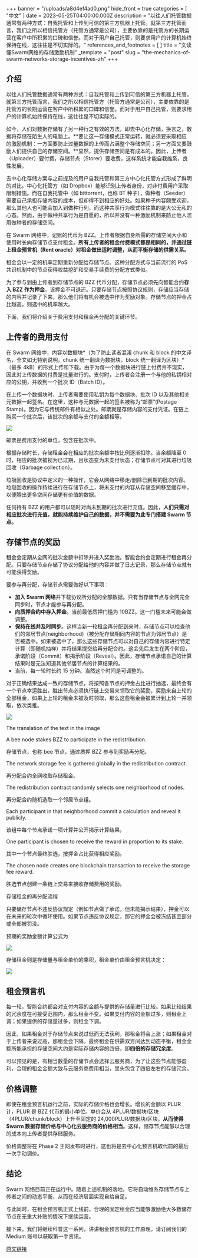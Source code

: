 +++
banner = "/uploads/a8d4ef4ad0.png"
hide_front = true
categories = [ "中文" ]
date = 2023-05-25T04:00:00.000Z
description = "以往人们托管数据通常有两种方式：自我托管和上传到可信的第三方机器上托管。就第三方托管而言，我们之所以相信托管方（托管方通常是公司），主要依靠的是托管方的长期运营在客户中所积累的口碑和信誉。而对于用户自己托管，则要求用户的计算机始终保持在线，这往往是不切实际的。"
references_and_footnotes = [ ]
title = "文读懂Swarm网络的存储激励机制"
_template = "post"
slug = "the-mechanics-of-swarm-networks-storage-incentives-zh"
+++

## 介绍

以往人们托管数据通常有两种方式：自我托管和上传到可信的第三方机器上托管。就第三方托管而言，我们之所以相信托管方（托管方通常是公司），主要依靠的是托管方的长期运营在客户中所积累的口碑和信誉。而对于用户自己托管，则要求用户的计算机始终保持在线，这往往是不切实际的。

如今，人们对数据存储有了另一种行之有效的方法，即去中心化存储，换言之，数据将存储在陌生人的电脑上。**要让这一存储模式正常运转，就必须要采取相应的激励机制：一方面要防止过量数据的上传而占满整个存储空间；另一方面又要鼓励人们提供自己的存储空间。**显然，提供存储空间是有成本的。因此，上传者（Uploader）要付费，存储节点（Storer）要收费，这样系统才能自我维系，良性发展。

去中心化存储方案与之前提及的用户自我托管和第三方中心化托管方式形成了鲜明的对比。中心化托管方（如 Dropbox）能够识别上传者身份，对非付费用户采取限制措施。而在自我托管中（如 bittorrent，也称 BT 种子），做种者（Seeder）需要自己承担存储内容的成本，但却得不到相应的好处。如果种子内容颇受欢迎，那么其他人也可能会加入到做种行列，而这种共享行为模式往往靠的是大公无私的心态。然而，由于做种共享行为是自愿的，所以并没有一种激励机制来防止他人滥用做种者的存储空间。

在 Swarm 网络中，记账的代币为 BZZ。上传者根据自身所需的存储空间大小和使用时长向存储节点支付租金。**所有上传者的租金付费模式都是相同的，并通过链上租金预言机（Rent oracle）对租金做出适时调整，从而平衡存储的供需关系。**

租金会以一定的机率定期重新分配给存储节点。这种分配方式与当前流行的 PoS 共识机制中的节点获得权益挖矿和交易手续费的分配方式类似。

为了参与到由上传者到存储节点的 BZZ 代币分配，存储节点必须先向智能合约**存入 BZZ 作为押金**，该押金不可退还。只要存储节点按照协议规则，存储应当存储的内容并记录了下来，那么他们将有机会被选中作为奖励对象。存储节点的押金占比越高，则选中的机率越大。

下面，我们将介绍关于费用支付和租金再分配的关键环节。

## 上传者的费用支付

在 Swarm 网络中，内容以数据块*（为了防止读者混淆 chunk 和 block 的中文译名，全文如无特别说明，chunk 统一翻译为数据块，block 统一翻译为区块）*（最多 4kB）的形式上传和下载。由于为每一个数据块进行链上付费并不现实，因此对上传数据的付费是批量进行的。支付时，上传者会注册一个与他的私钥相对应的公钥，并收到一个批次 ID（Batch ID）。

在上传一个数据块时，上传者需要使用私钥为每个数据块、批次 ID 以及其他相关元数据一起签名。在这里，这种与元数据一起的签名被称为“邮票”(Postage Stamp)。因为它与传统邮件有相似之处。邮票就是存储内容的支付凭证。在链上购买一个批次后，该批次的余额与支付的金额相等。

![](https://hackmd.io/_uploads/HkfTnzGI3.jpg)

邮票是费用支付的单位，包含在批次中。

根据存储时长，存储租金会在相应的批次余额中按比例逐渐扣除。当余额降至 0 时，相应的批次被视为已过期，且状态变为未支付状态；存储节点可对其进行垃圾回收（Garbage collection）。

垃圾回收是协议中定义的一种操作，它会从网络中移走/删除已到期的批次内容。垃圾回收的操作持续进行在存储节点上，将未支付的内容从存储空间移至缓存中，以便腾出更多空间存储更有价值的数据。

任何持有 BZZ 的用户都可以随时对尚未到期的批次进行充值。因此，**人们只需对相应批次进行充值，就能持续维护自己的数据，并不需要为此专门搭建 Swarm 节点。**

## 存储节点的奖励

租金会定期从全网的批次金额中扣除并进入奖励池。智能合约会定期进行租金再分配。只要存储节点存储了协议分配给他的内容并做了日志记录，那么存储节点就有可能获得奖励。

要参与再分配，存储节点需要做好以下事项：

- **加入 Swarm 网络**并下载协议所分配的全部数据。只有当存储节点与全网完全同步时，节点才能参与再分配。
- **向质押合约中存入押金**。当前最低质押门槛为 10BZZ。这一门槛未来可能会做调整。
- **保持在线并及时同步**。这样当新一轮租金再分配到来时，存储节点可以检查他们的邻居节点(neighborhood)（被分配存储相同内容的节点为邻居节点）是否被选中。如果被选中了，那么这些存储节点可以对自己的存储内容进行特定计算（即随机抽样）并将结果提交给再分配合约。这会先后发生在两个阶段，承诺阶段（Commit）和揭示阶段（Reveal）。因此，存储节点承诺自己的计算结果时是无法知道其他邻居节点的计算结果的。
- 当前，每一轮时长约 15 分钟。当然这个时间是可调整的。

对于正确结果达成一致的存储节点，将按照各节点的押金占比进行抽选，最终会有一个节点幸运胜出。胜出节点必须执行链上交易来领取它的奖励，奖励来自上轮的全部租金，如果上上轮的租金未被及时领取，那么这些租金会被累计到上轮一并领取，依次类推。

![](https://hackmd.io/_uploads/ByKmYzz8n.jpg)

The translation of the text in the image

A bee node stakes BZZ to participate in the redistribution.

存储节点，也称 bee 节点，通过质押 BZZ 参与到奖励再分配。

The network storage fee is gathered globally in the redistribution contract.

再分配合约全网收取存储租金。

The redistribution contract randomly selects one neighborhood of nodes.

再分配合约随机选取一个邻居节点组。

Each participant in that neighborhood commit a calculation and reveal it publicly.

该组中每个节点承诺一项计算并公开揭示计算结果。

One participant is chosen to receive the reward in proportion to its stake.

其中一个节点最终胜选，按押金占比获得相应奖励。

The chosen node creates one blockchain transaction to receive the storage fee reward.

胜选节点创建一条链上交易来接收存储费用的奖励。

存储租金的再分配流程

只要储存节点不违反协议规定（例如节点做了承诺，但未能揭示结果），押金可以在未来的轮次中循环使用。如果节点违反协议规定，那它的押金会被冻结甚至部分或全部被罚没。

预期的奖励金额计算公式为

![](https://hackmd.io/_uploads/rkjDqMzIh.png)

存储租金则是存储量与租金单价的乘积，租金单价由租金预言机决定：

![](https://hackmd.io/_uploads/rJ69cGGIh.png)

## 租金预言机

每一轮，智能合约都会对支付内容的金额与提供的存储量进行比较。如果比较结果的冗余度在可接受范围内，那么租金不变。如果支付内容的金额过多，则租金上调；如果提供的存储量过多，则租金下调。

因此，如果租金对于存储节点来说过低而无法获利，那租金将会上涨；如果租金对于上传者来说过高，那租金会下降。最终租金在供需双方间达到动态平衡，租金金额所能承担的存储空间大约是实际存储内容的四倍，即**四倍的存储冗余度**。

可以预见的是，有相当数量的存储节点会选择云服务商，为了让这些节点能够盈利，合理的租金金额大致与云服务商费用相当，里头包含了四倍左右的存储冗余。

## 价格调整

即使在租金预言机运行之前，实际的存储价格也会增长。增长的金额以 PLUR 计，PLUR 是 BZZ 代币的最小单位。单价会从 4PLUR/数据块/区块（4PLUR/chunk/block）上升至固定的 24,000PLUR/数据块/区块，**从而使得 Swarm 数据存储价格与中心化云服务商的价格相当**。这样，储存节点能够以合理的成本向上传者提供存储服务。

价格调整将在 Phase 2 主网发布时进行，这也将是去中心化预言机取代前的最后一次手动调价。

## 结论

Swarm 网络目前正在运行中。随着上述机制的落地，它将自动维系存储节点与上传者之间的动态平衡，从而在经济层面实现自给自足。

与此同时，在租金预言机正式上线前，合理的固定租金应当能够激励绝大多数储存节点在无重大补贴的情况下继续运营。

接下来，我们将继续科普这一系列，讲讲租金预言机的工作原理。请订阅我们的 Medium 账号以获取第一手资讯。

[原文链接](https://blog.ethswarm.org/foundation/2022/the-mechanics-of-swarm-networks-storage-incentives/)
